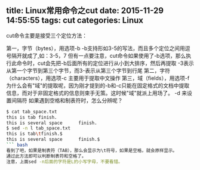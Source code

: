 title: Linux常用命令之cut
date: 2015-11-29 14:55:55
tags: cut
categories: Linux
---
cut命令主要是接受三个定位方法：

<i class="fa fa-ship"></i>第一，字节（bytes），用选项-b
-b支持形如3-5的写法，而且多个定位之间用逗号隔开就成了,如：3-5，7
但有一点要注意，cut命令如果使用了-b选项，那么执行此命令时，cut会先把-b后面所有的定位进行从小到大排序，然后再提取
-3表示从第一个字节到第三个字节，而3-表示从第三个字节到行尾
<i class="fa fa-train"></i>第二，字符（characters），用选项-c
主要用于提取中文操作
<i class="fa fa-fighter-jet"></i>第三，域（fields），用选项-f
为什么会有"域"的提取呢，因为刚才提到的-b和-c只能在固定格式的文档中提取信息，而对于非固定格式的信息则束手无策。这时候"域"就派上用场了。
-d  来设置间隔符
<i class="fa fa-comments"></i>如果遇到空格和制表符时，怎么分辨呢？
``` bash
$ cat tab_space.txt
this is tab	finish.
this is several space      finish.
$ sed -n l tab_space.txt
this is tab\tfinish.$
this is several space      finish.$
``` bash
看到了吧，如果是制表符（TAB），那么会显示为\t符号，如果是空格，就会原样显示。
通过此方法即可以判断制表符和空格了。
注意，上面sed -n后面的字符是L的小写字母，不要看错。
